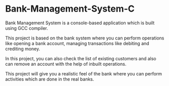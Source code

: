 # Bank-Management-System-C

Bank Management System is a console-based application which is built using GCC compiler.

This project is based on the bank system where you can perform operations like opening a bank account, managing transactions like debiting and crediting money.

In this project, you can also check the list of existing customers and also can remove an account with the help of inbuilt operations.

This project will give you a realistic feel of the bank where you can perform activities which are done in the real banks.

